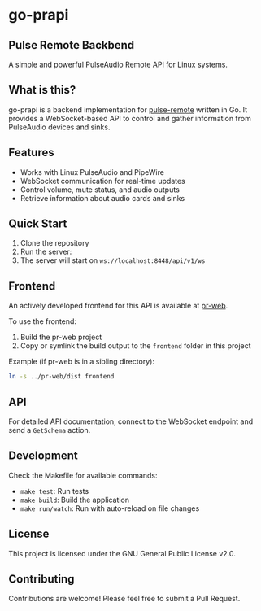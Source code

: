 # go-prapi

## Pulse Remote Backbend

A simple and powerful PulseAudio Remote API for Linux systems.

## What is this?

go-prapi is a backend implementation for [pulse-remote](https://github.com/undg/pulse-remote) written in Go. It provides a WebSocket-based API to control and gather information from PulseAudio devices and sinks.

## Features

- Works with Linux PulseAudio and PipeWire
- WebSocket communication for real-time updates
- Control volume, mute status, and audio outputs
- Retrieve information about audio cards and sinks

## Quick Start

1. Clone the repository
2. Run the server:
3. The server will start on `ws://localhost:8448/api/v1/ws`

## Frontend

An actively developed frontend for this API is available at [pr-web](https://github.com/undg/pr-web).

To use the frontend:

1. Build the pr-web project
2. Copy or symlink the build output to the `frontend` folder in this project

Example (if pr-web is in a sibling directory):
```bash
ln -s ../pr-web/dist frontend
```


## API

For detailed API documentation, connect to the WebSocket endpoint and send a `GetSchema` action.

## Development

Check the Makefile for available commands:

- `make test`: Run tests
- `make build`: Build the application
- `make run/watch`: Run with auto-reload on file changes

## License

This project is licensed under the GNU General Public License v2.0.

## Contributing

Contributions are welcome! Please feel free to submit a Pull Request.

